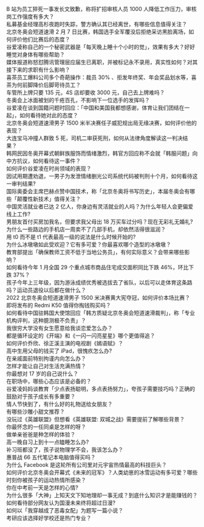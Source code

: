 B 站为员工猝死一事发长文致歉，称将扩招审核人员 1000 人降低工作压力，审核岗工作强度有多大？  
私募基金经理高杉夜跑时失踪，警方确认其已经离世，有哪些信息值得关注？  
北京冬奥会短道速滑 2 月 7 日比赛，韩国选手全军覆没后拒绝采访黑脸离场，如何评价他们比赛后的态度？  
谷爱凌称自己的一个秘密武器是「每天晚上睡十个小时的觉」，效果有多大？好好睡觉对身体有哪些帮助？  
媒体报道称怒怼腾讯管理层应届生已离职，并被标记永不录用，真实性如何？对其接下来的求职有什么影响？  
喜茶员工爆料公司多个奇葩操作：裁员 30% 、拒发年终奖、年会奖品划水等，喜茶为何前脚降价后脚苛待员工？  
车管所上牌只要 135 元，4S 店却要收 3000 元，自己去上牌难吗？  
冬奥会上冰面被划的千疮百孔，不影响下一位选手的发挥吗？  
谷爱凌在谈到国籍问题时回应：「中国和美国我都想感谢，体育让我们团结在一起」，如何看待她对此的态度？  
北京冬奥会短道速滑男子 1500 米半决赛任子威犯规出局无缘决赛，如何评价他的表现？  
大连宝马冲撞人群致 5 死，司机二审获死刑，如何从法律角度解读这一判决结果？  
韩网民因冬奥开幕式朝鲜族服饰而情绪激烈，韩官方回应称不会就「韩服问题」向中方抗议，如何看待这一事件？  
如何评价谷爱凌在时尚领域的表现？  
因试用期遭劝退，一男子为发泄情绪删光公司系统代码被判刑十个月，如何看待这一审判结果?  
国际奥委会主席巴赫点赞中国技术，称「北京冬奥将书写历史」，本届冬奥会有哪些「颠覆性新技术」值得关注？  
中国灵活就业者已达 2 亿人，你身边有灵活就业的人吗？为什么年轻人会更偏爱线上工作?  
男朋友首付买房加我名，但要求我父母出 18 万买车过分吗？现在无彩礼无婚礼?  
为什么一些路边的手机店一周卖不了几部手机，却依然活得很滋润？  
用 t0 而不是 t1 代表最高一级的说法是什么时候开始的?  
为什么冰墩墩如此受欢迎？它有多可爱？你最喜欢哪个造型的冰墩墩？  
教育部提出「确保教师工资不低于当地公务员」，有何实际意义？会带来哪些影响？  
如何看待今年 1 月全国 29 个重点城市商品住宅成交面积同比下跌 46%，环比下跌 37%？  
孩子今年上三年级，因为游泳成绩优秀被选拔去了省队，以后可以走体育这条路吗？运动员退役以后都在做什么？  
2022 北京冬奥会短道速滑男子 1500 米决赛黄大宪夺冠，如何评价本场比赛？  
即将发布的 Redmi K50 值得你掏钱购买吗？  
如何看待中国驻韩国大使馆回应「韩方质疑北京冬奥会短道速滑裁判」，称「专业机构评判，这种臆测极不负责」？  
我很穷大学没有女生愿意给我谈恋爱怎么办？  
都是循环设定的《开端》和《一闪一闪亮星星》哪个更值得追？  
如何评价乔欣、徐正溪主演的电视剧《嫣语赋》？  
高中生用父母的钱买了 iPad，很愧疚怎么办?  
在亲戚面前特别拘谨内向怎么办？  
怎样才能让自己对生活充满热情？  
你最想对 17 岁的自己说什么？  
在职场中，哪些心态应该是必备的？  
谷爱凌妈妈谈教育「少点表扬聪明，多点表扬努力」，夸孩子需要技巧吗？正确的鼓励对于孩子成长有多重要？  
情人节快到了，有什么好的礼物送给女朋友？  
有哪些沙雕小甜文推荐？  
没玩过《英雄联盟》但想看《英雄联盟: 双城之战》需要提前了解哪些背景？  
你最怀念的一任同桌是怎样的呀？  
做单亲爸爸是种怎样的体验？  
高一晚自习上到十一点瞌睡怎么办?  
补习班都没了，孩子说物理学不会，我该怎么办？  
惠普战 66 五代笔记本电脑值得买吗？  
为什么 Facebook 是这轮所有公司里对元宇宙热情最高的科技巨头？  
如何评价北京冬奥会开幕式《未来的冠军》？人类幼崽的冰雪运动有多可爱？哪些时刻你被孩子的运动热情所感染？  
你在中考前一天是怎样的心情?  
为什么很多「大神」上知天文下知地理却一事无成？到底什么知识才是能赚钱的？  
如何看待部分网友认为国漫未来终将超过日漫?  
如何以「我穿越成了恶毒女配」为题写一篇小说？  
考研应该选择好学校还是热门专业？  
